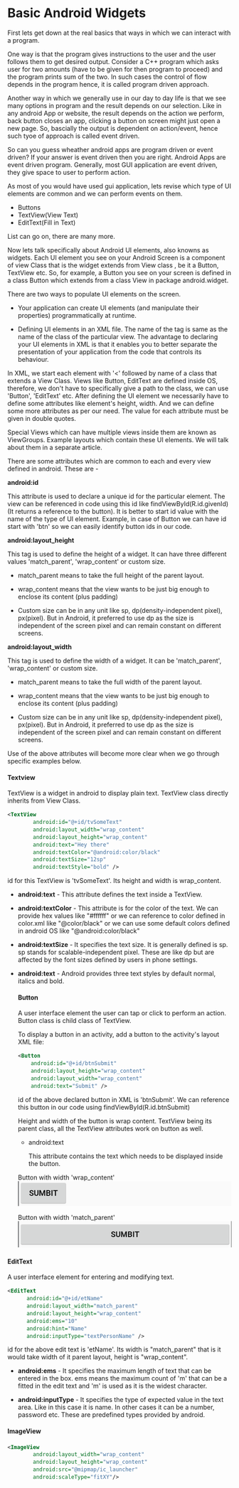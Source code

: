 # Basic Android Widgets

First lets get down at the real basics that ways in which we can interact with a program.

One way is that the program gives instructions to the user and the user follows them to get desired output. Consider a C++ program which asks user for two amounts (have to be given for then program to proceed) and the program prints sum of the two. In such cases the control of flow depends in the program hence, it is called program driven approach.

Another way in which we generally use in our day to day life is that we see many options in program and the result depends on our selection. Like in any android App or website, the result depends on the action we perform, back button closes an app, clicking a button on screen might just open a new page. So, bascially the output is dependent on action/event, hence such tyoe of approach is called event driven.

So can you guess wheather android apps are program driven or event driven?
If your answer is event driven then you are right. Android Apps are event driven program. Generally, most GUI application are event driven, they give space to user to perform action.

As most of you would have used gui application, lets revise which type of UI elements are common and we can perform events on them.

* Buttons
* TextView(View Text)
* EditText(Fill in Text)

List can go on, there are many more.

Now lets talk specifically about Android UI elements, also knowns as widgets. Each UI element you see on your Android Screen is a component of view Class that is the widget extends from View class , be it a Button, TextView etc. So, for example, a Button you see on your screen is defined in a class Button which extends from a class View in package android.widget.

There are two ways to populate UI elements on the screen.
* Your application can create UI elements (and manipulate their properties) programmatically at runtime.

* Defining UI elements in an XML file. The name of the tag is same as the name of the class of the particular view. The advantage to declaring your UI elements in XML is that it enables you to better separate the presentation of your application from the code that controls its behaviour.


In XML, we start each element with '<' followed by name of a class that extends a  View Class. Views like Button, EditText are defined inside OS, therefore, we don't have to specifically give a path to the class, we can use 'Button', 'EditText' etc. After defining the UI element we necessarily have to define some attributes like element's height, width. And we can define some more attributes as per our need. The value for each attribute must be given in double quotes.

Special Views which can have multiple views inside them are known as ViewGroups. Example layouts which contain these UI elements. We will talk about them in a separate article.


There are some attributes which are common to each and every view defined in android. These are -

**android:id**

  This attribute is used to declare a unique id for the particular element. The view can be referenced in code using this id like findViewById(R.id.givenId)(It returns a reference to the button). It is better to start id value with the name of the type of UI element. Example, in case of Button we can have id start with 'btn' so we can easily identify button ids in our code.

  **android:layout_height**

  This tag is used to define the height of a widget. It can have three different values 'match_parent', 'wrap_content' or custom size.
  * match_parent means to take the full height of the parent layout.

  * wrap_content means that the view wants to be just big enough to enclose its content (plus padding)
  * Custom size can be in any unit like sp, dp(density-independent pixel), px(pixel). But in Android, it preferred to use dp as the size is independent of the screen pixel and can remain constant on different screens.

  **android:layout_width**

  This tag is used to define the width of a widget. It can be 'match_parent', 'wrap_content' or custom size.
  * match_parent means to take the full width of the parent layout.

  * wrap_content means that the view wants to be just big enough to enclose its content (plus padding)
  * Custom size can be in any unit like sp, dp(density-independent pixel), px(pixel). But in Android, it preferred to use dp as the size is independent of the screen pixel and can remain constant on different screens.

  Use of the above attributes will become more clear when we go through specific examples below.

#### Textview
TextView is a widget in android to display plain text. TextView class directly inherits from View Class.

```xml
<TextView
        android:id="@+id/tvSomeText"
        android:layout_width="wrap_content"
        android:layout_height="wrap_content"
        android:text="Hey there"
        android:textColor="@android:color/black"
        android:textSize="12sp"
        android:textStyle="bold" />
```

id for this TextView is 'tvSomeText'. Its height and width is wrap_content.
* **android:text** - This attribute defines the text inside a TextView.

* **android:textColor** - This attribute is for the color of the text. We can provide hex values like "#ffffff" or we can reference to color defined in color.xml like "@color/black" or we can use some default colors defined in android OS like "@android:color/black"

* **android:textSize** - It specifies the text size. It is generally defined is sp. sp stands for scalable-independent pixel. These are like dp but are affected by the font sizes defined by users in phone settings.

* **android:text** - Android provides three text styles by default normal, italics and bold.



  #### Button

  A user interface element the user can tap or click to perform an action. Button class is child class of TextView.

  To display a button in an activity, add a button to the activity's layout XML file:

  ```xml
  <Button
      android:id="@+id/btnSubmit"
      android:layout_height="wrap_content"
      android:layout_width="wrap_content"
      android:text="Submit" />         
  ```

  id of the above declared button in XML is 'btnSubmit'. We can reference this button in our code using findViewById(R.id.btnSubmit)

  Height and width of the button is wrap content. TextView being its parent class, all the TextView attributes work on button as well.

  * android:text

    This attribute contains the text which needs to be displayed inside the button.

  Button with width 'wrap_content'
  ![](./img/btn1.png)

  Button with width 'match_parent'
  ![](./img/btn2.png)


#### EditText

A user interface element for entering and modifying text.

```xml
<EditText
      android:id="@+id/etName"
      android:layout_width="match_parent"
      android:layout_height="wrap_content"
      android:ems="10"
      android:hint="Name"
      android:inputType="textPersonName" />
```

id for the above edit text is 'etName'. Its width is "match_parent" that is it would take width of it parent layout, height is "wrap_content".

* **android:ems** - It specifies the maximum length of text that can be entered in the box. ems means the maximum count of 'm' that can be a fitted in the edit text and 'm' is used as it is the widest character.

* **android:inputType** - It specifies the type of expected value in the text area. Like in this case it is name. In other cases it can be a number, password etc. These are predefined types provided by android.

#### ImageView

```xml
<ImageView
        android:layout_width="wrap_content"
        android:layout_height="wrap_content"
        android:src="@mipmap/ic_launcher"
        android:scaleType="fitXY"/>
````
